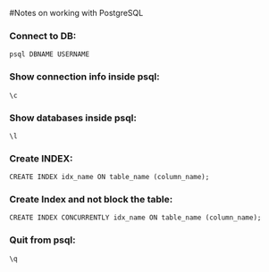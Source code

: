 #Notes on working with PostgreSQL
### Connect to DB:
`psql DBNAME USERNAME`

### Show connection info inside psql:
`\c`

### Show databases inside psql:
`\l`

### Create INDEX:
`CREATE INDEX idx_name ON table_name (column_name);`

### Create Index and not block the table:
`CREATE INDEX CONCURRENTLY idx_name ON table_name (column_name);`

### Quit from psql:
`\q`

